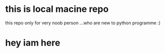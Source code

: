 # this is local macine repo
this repo only for very noob person ...who are new to python programme :)

# hey iam here
